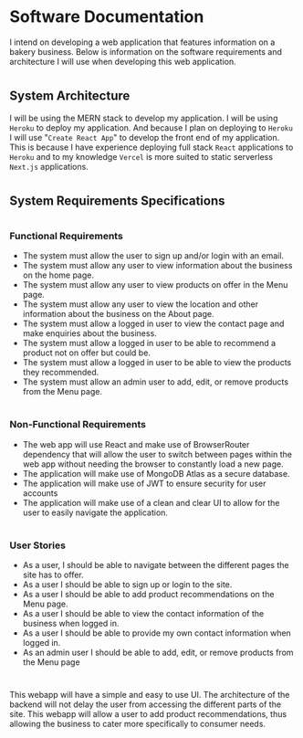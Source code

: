 #
# Software Documentation

I intend on developing a web application that features information on a bakery business. Below is information on the software requirements and architecture I will use when developing this web application.
#
#
## System Architecture

I will be using the MERN stack to develop my application. I will be using `Heroku` to deploy my application. And because I plan on deploying to `Heroku` I will use "`Create React App`" to develop the front end of my application. This is because I have experience deploying full stack `React` applications to `Heroku` and to my knowledge `Vercel` is more suited to static serverless `Next.js` applications. 
#
#
## System Requirements Specifications
#
### Functional Requirements
 - The system must allow the user to sign up and/or login with an email.
 - The system must allow any user to view information about the business on the home page.
 - The system must allow any user to view products on offer in the Menu page.
 - The system must allow any user to view the location and other information about the business on the About page.
 - The system must allow a logged in user to view the contact page and make enquiries about the business.
 - The system must allow a logged in user to be able to recommend a product not on offer but could be.
 - The system must allow a logged in user to be able to view the products they recommended.
 - The system must allow an admin user to add, edit, or remove products from the Menu page.
#
### Non-Functional Requirements
 - The web app will use React and make use of BrowserRouter dependency that will allow the user to switch between pages within the web app without needing the browser to constantly load a new page.
 - The application will make use of MongoDB Atlas as a secure database.
 - The application will make use of JWT to ensure security for user accounts
 - The application will make use of a clean and clear UI to allow for the user to easily navigate the application.
#
### User Stories
 - As a user, I should be able to navigate between the different pages the site has to offer.
 - As a user I should be able to sign up or login to the site.
 - As a user I should be able to add product recommendations on the Menu page.
 - As a user I should be able to view the contact information of the business when logged in. 
  - As a user I should be able to provide my own contact information when logged in.
 - As an admin user I should be able to add, edit, or remove products from the Menu page
 
#
This webapp will have a simple and easy to use UI. The architecture of the backend will not delay the user from accessing the different parts of the site. This webapp will allow a user to add product recommendations, thus allowing the business to cater more specifically to consumer needs.
#